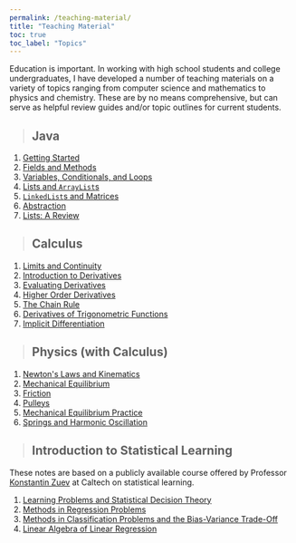 ```yaml
---
permalink: /teaching-material/
title: "Teaching Material"
toc: true
toc_label: "Topics"
---
```


Education is important. In working with high school students and college undergraduates, I have developed a number of teaching materials on a variety of topics ranging from computer science and mathematics to physics and chemistry. These are by no means comprehensive, but can serve as helpful review guides and/or topic outlines for current students.

> ## Java

  1. [Getting Started](/java/getting-started/index.html)
  2. [Fields and Methods](/java/fields-and-methods/index.html)
  3. [Variables, Conditionals, and Loops](/java/variables-conditionals-and-loops/index.html)
  4. [Lists and ```ArrayList```s](/java/lists-and-arrays/index.html)
  5. [```LinkedList```s and Matrices](/java/linked-lists-and-matrices/index.html)
  6. [Abstraction](/java/abstraction/index.html)
  7. [Lists: A Review](/java/lists-a-review/index.html)

> ## Calculus

  1. [Limits and Continuity](/calculus/limits-and-continuity/index.html)
  2. [Introduction to Derivatives](/calculus/intro-to-derivatives/index.html)
  3. [Evaluating Derivatives](/calculus/evaluating-derivatives/index.html)
  4. [Higher Order Derivatives](/calculus/higher-order-derivatives/index.html)
  5. [The Chain Rule](/calculus/chain-rule/index.html)
  6. [Derivatives of Trigonometric Functions](/calculus/trig-function-derivatives/index.html)
  7. [Implicit Differentiation](/calculus/implicit-differentiation/index.html)

> ## Physics (with Calculus)
  
  1. [Newton's Laws and Kinematics](/physics/newton-laws-and-kinematics/index.html)
  2. [Mechanical Equilibrium](/physics/mechanical-equilibrium/index.html)
  3. [Friction](/physics/friction/index.html)
  4. [Pulleys](/physics/pulleys/index.html)
  5. [Mechanical Equilibrium Practice](/physics/mechanical-equilibrium-practice/index.html)
  6. [Springs and Harmonic Oscillation](/physics/springs-and-sho/index.html)

> ## Introduction to Statistical Learning

These notes are based on a publicly available course offered by Professor [Konstantin Zuev](http://www.its.caltech.edu/~zuev/index.html) at Caltech on statistical learning.

  1. [Learning Problems and Statistical Decision Theory](/stat-learning/lecture-1/index.html)
  2. [Methods in Regression Problems](/stat-learning/lecture-2/index.html)
  3. [Methods in Classification Problems and the Bias-Variance Trade-Off](/stat-learning/lecture-3/index.html)
  4. [Linear Algebra of Linear Regression](/stat-learning/lecture-4/index.html)
